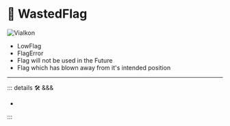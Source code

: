# 🔻 <via>WastedFlag</via>

![ViaIkon](/Via/Via_Ikon.png)

- LowFlag
- FlagError
- Flag will not be used in the Future
- Flag which has blown away from it's intended position

---

<!-- =================================================== -->
<!-- =================================================== -->
<!-- =================================================== -->
<!-- =================================================== -->
<!-- =================================================== -->
::: details 🛠 <dev>&&&</dev>

-

:::
